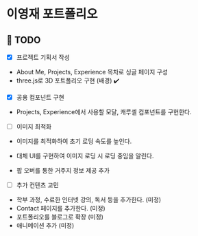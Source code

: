 # 이영재 포트폴리오

## 🎯 TODO

- [x] 프로젝트 기획서 작성
- About Me, Projects, Experience 목차로 싱글 페이지 구성
- three.js로 3D 포트폴리오 구현 (배경) ✔️

- [x] 공용 컴포넌트 구현
- Projects, Experience에서 사용할 모달, 캐루셀 컴포넌트를 구현한다.

- [ ] 이미지 최적화
- 이미지를 최적화하여 초기 로딩 속도를 높인다.
- 대체 UI를 구현하여 이미지 로딩 시 로딩 중임을 알린다.

- 팝 오버를 통한 거주지 정보 제공 추가

- [ ] 추가 컨텐츠 고민
- 학부 과정, 수료한 인터넷 강의, 독서 등을 추가한다. (미정)
- Contact 페이지를 추가한다. (미정)
- 포트폴리오를 블로그로 확장 (미정)
- 애니메이션 추가 (미정)
